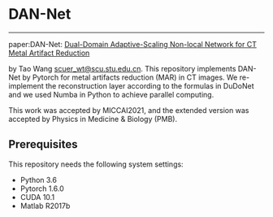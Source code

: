 # DAN-Net
------
paper:DAN-Net: [Dual-Domain Adaptive-Scaling Non-local Network for CT Metal Artifact Reduction](https://iopscience.iop.org/article/10.1088/1361-6560/ac1156)

by Tao Wang [scuer_wt@scu.stu.edu.cn](scuer_wt@scu.stu.edu.cn).
This repository implements DAN-Net by Pytorch for metal artifacts reduction (MAR) in CT images. We re-implement the reconstruction layer according to the formulas in DuDoNet and we used Numba in Python to achieve parallel computing.

This work was accepted by MICCAI2021, and the extended version was accepted by Physics in Medicine & Biology (PMB).

Prerequisites
-------------

This repository needs the following system settings:

 - Python 3.6 
 - Pytorch 1.6.0
 - CUDA 10.1
 - Matlab R2017b
 

